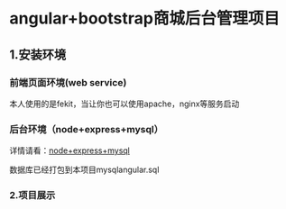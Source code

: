 # angular+bootstrap商城后台管理项目
## 1.安装环境
### 前端页面环境(web service)
本人使用的是fekit，当让你也可以使用apache，nginx等服务启动
### 后台环境（node+express+mysql）

详情请看：[node+express+mysql](https://github.com/htmlk/express)

数据库已经打包到本项目mysqlangular.sql

### 2.项目展示